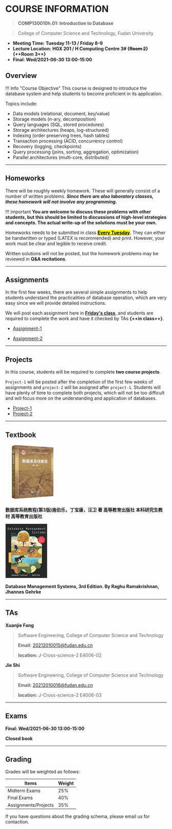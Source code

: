 # COURSE INFORMATION

> **COMP130010h.01: Introduction to Database**

> College of Computer Science and Technology, Fudan University

- **Meeting Time:** **Tuesday 11-13 / Friday 8-9**
- **Lecture Location:** **HGX 201 / H Computing Centre 3# {~~Room 2~~} {++Room 3++}** 
- **Final: Wed/2021-06-30 13:00-15:00**



## Overview
!!! Info  "Course Objective"
    This course is designed to introduce the database system and help students to become proficient in its application.



Topics include:

* Data models (relational, document, key/value)
* Storage models (n-ary, decomposition)
* Query languages (SQL, stored procedures)
* Storage architectures (heaps, log-structured)
* Indexing (order preserving trees, hash tables)
* Transaction processing (ACID, concurrency control)
* Recovery (logging, checkpoints)
* Query processing (joins, sorting, aggregation, optimization)
* Parallel architectures (multi-core, distributed)

---



## Homeworks

There will be roughly weekly homework. These will generally consist of a number of written problems. ***Since there are also laboratory classes, these homework will not involve any programming.***



!!! important
    **You are welcome to discuss these problems with other students, but this should be limited to discussions of high-level strategies and concepts. The actual write-up of the solutions must be your own.**

Homeworks needs to be submitted in class **<mark><u>Every Tuesday</u></mark>**. They can either be handwritten or  typed (LATEX is recommended) and print. However, your work must be clear and legible to receive credit.

Written solutions will not be posted, but the homework problems may be reviewed in **Q&A recitations**.



---



## Assignments

In the first few weeks, there are several simple assignments to help students understand the practicalities of database operation, which are very easy since we will provide detailed instructions.

We will post each assignment here in **<u>Friday's class</u>**, and students are required to complete the work and have it checked by TAs **{++in class++}**.

* [Assignment-1](Assignment/assignment1.md)

* [Assignment-2](Assignment/assignment2.md)

----



## Projects

In this course, students will be required to complete **two course projects**.

`Project-1` will be posted after the completion of the first few weeks of assignments and `project-2` will be assigned after `project-1`. Students will have plenty of time to complete both projects, which will not be too difficult and will focus more on the understanding and application of databases.

* [Project-1](Project/project-1.md)
* [Project-2](Project/project-2.md)

----



## Textbook

<img src="assets/textbook.png" alt="d" style="zoom:25%;"/>

**数据库系统教程(第3版)施伯乐，丁宝康，汪卫 著 高等教育出版社 本科研究生教材 高等教育出版社**



<img src="assets/textbook2.png" alt="d" style="zoom:25%;"/>

**Database Management Systems, 3rd Edition.  By Raghu Ramakrishnan, Jhannes Gehrke** 



----



## TAs

**Xuanjie Fang**

> Software Engineering, College of Computer Science and Technology
>
> **Email:** 20212010015@fudan.edu.cn
>
> **location:**  J-Cross-science-2  E4006-02

**Jie Shi**

> Software Engineering, College of Computer Science and Technology
>
> **Email:** 20212010016@fudan.edu.cn
>
> **location:**  J-Cross-science-2  E4006-03



-----



## Exams

**Final: Wed/2021-06-30 13:00-15:00**

**Closed book**



----



## Grading

Grades will be weighted as follows:

| Items                | Weight |
| -------------------- | ------ |
| Midterm Exams        | 25%    |
| Final Exams          | 40%    |
| Assignments/Projects | 35%    |

If you have questions about the grading schema, please email us for contaction.

